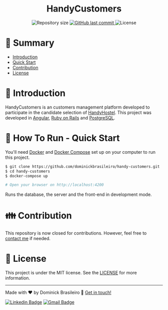 <h1 align="center" style="display:flex;align-items:center;justify-content:center;">
  HandyCustomers
</h1>

<p  align="center">
  <img  alt="Repository size"  src="https://img.shields.io/github/repo-size/dominickbrasileiro/handy-customers?color=282A36&style=for-the-badge">

  <a  href="https://github.com/dominickbrasileiro/handy-customers/commits/main">
    <img  alt="GitHub last commit"  src="https://img.shields.io/github/last-commit/dominickbrasileiro/handy-customers?color=282A36&style=for-the-badge">
  </a>

  <img  alt="License"  src="https://img.shields.io/badge/license-MIT-282A36?&style=for-the-badge">
</p>

# 📌 Summary

* [Introduction](#-introduction)
* [Quick Start](#-how-to-run---quick-start)
* [Contribution](#-contribution)
* [License](#-license)

# 📎 Introduction

HandyCustomers is an customers management platform developed to participate in the candidate selection of [HandyHostel](https://handyhostel.com). This project was developed in [Angular](https://angular.io/), [Ruby on Rails](https://rubyonrails.org/) and [PostgreSQL](https://www.postgresql.org/).

# 🚀 How To Run - Quick Start

You'll need [Docker](https://www.docker.com/) and [Docker Compose](https://docs.docker.com/compose/install/) set up on your computer to run this project.

```bash
$ git clone https://github.com/dominickbrasileiro/handy-customers.git
$ cd handy-customers
$ docker-compose up

# Open your browser on http://localhost:4200
```

Runs the database, the server and the front-end in development mode.

 # 👪 Contribution

This repository is now closed for contributions. However, feel free to [contact me](https://www.linkedin.com/in/dominickbrasileiro/) if needed.

# 📝 License

This project is under the MIT license. See the [LICENSE](https://github.com/dominickbrasileiro/handy-customers/blob/main/LICENSE) for more information.

---

Made with ❤️ by Dominick Brasileiro 💎 [Get in touch!](https://www.linkedin.com/in/dominickbrasileiro/)

[![Linkedin Badge](https://img.shields.io/badge/-LinkedIn-blue?style=flat-square&logo=Linkedin&logoColor=white&link=https://www.linkedin.com/in/dominickbrasileiro/)](https://www.linkedin.com/in/dominickbrasileiro/)
[![Gmail Badge](https://img.shields.io/badge/-Gmail-c14438?style=flat-square&logo=Gmail&logoColor=white&link=mailto:brasileiro.dominick@gmail.com)](mailto:brasileiro.dominick@gmail.com)